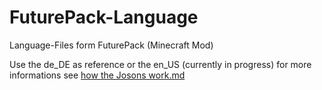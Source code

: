 # FuturePack-Language
Language-Files form FuturePack (Minecraft Mod)

Use the de_DE as reference or the en_US (currently in progress)
for more informations see [how the Josons work.md](https://github.com/Wugand/FuturePack-Language/blob/master/how%20the%20Json%20works.md)
